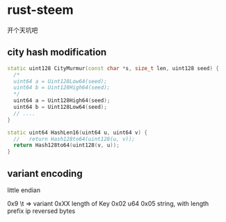 # rust-steem

开个天坑吧

## city hash modification

```cpp
static uint128 CityMurmur(const char *s, size_t len, uint128 seed) {
  /*
  uint64 a = Uint128Low64(seed);
  uint64 b = Uint128High64(seed);
  */
  uint64 a = Uint128High64(seed);
  uint64 b = Uint128Low64(seed);
  // ....
}
```

```cpp
static uint64 HashLen16(uint64 u, uint64 v) {
  //   return Hash128to64(uint128(u, v));
  return Hash128to64(uint128(v, u));
}
```

## variant encoding

little endian

0x9  \t  => variant
0xXX length of Key
0x02 u64
0x05 string, with length prefix
ip reversed bytes